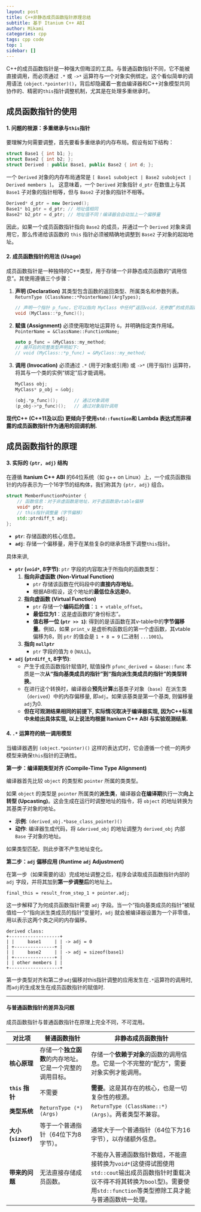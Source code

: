 ```yaml
---
layout: post
title: C++非静态成员函数指针原理总结
subtitle: 基于 Itanium C++ ABI
author: Mikami
categories: cpp
tags: cpp code
top: 1
sidebar: []
---
```


C++的成员函数指针是一种强大但晦涩的工具。与普通函数指针不同，它不能被直接调用，而必须通过 `.*` 或 `->*` 运算符与一个对象实例绑定。这个看似简单的调用语法 `(object.*pointer)()`，背后却隐藏着一套由编译器和C++对象模型共同协作的、精密的`this`指针调整机制，尤其是在处理多重继承时。

## 成员函数指针的使用

#### 1. 问题的根源：多重继承与`this`指针

要理解为何需要调整，首先要看多重继承的内存布局。假设有如下结构：

```cpp
struct Base1 { int b1; };
struct Base2 { int b2; };
struct Derived : public Base1, public Base2 { int d; };
```

一个 `Derived` 对象的内存布局通常是 `[ Base1 subobject | Base2 subobject | Derived members ]`。 这意味着，一个 `Derived` 对象指针 `d_ptr` 在数值上与其 `Base1` 子对象的指针相等，但与 `Base2` 子对象的指针不相等。

```cpp
Derived* d_ptr = new Derived();
Base1* b1_ptr = d_ptr; // 地址值相同
Base2* b2_ptr = d_ptr; // 地址值不同！编译器会自动加上一个偏移量
```

因此，如果一个成员函数指针指向 `Base2` 的成员，并通过一个 `Derived` 对象来调用它，那么传递给该函数的 `this` 指针必须被精确地调整到 `Base2` 子对象的起始地址。

#### 2. 成员函数指针的用法 (Usage)

成员函数指针是一种独特的C++类型，用于存储一个非静态成员函数的“调用信息”。其使用遵循三个步骤：

1. **声明 (Declaration)** 其类型包含函数的返回类型、所属类名和参数列表。 `ReturnType (ClassName::*PointerName)(ArgTypes);`

   ```cpp
   // 声明一个指针 p_func，它可以指向 MyClass 中任何“返回void，无参数”的成员函数
   void (MyClass::*p_func)();
   ```

2. **赋值 (Assignment)** 必须使用取地址运算符 `&`，并明确指定类作用域。 `PointerName = &ClassName::FunctionName;`

   ```cpp
   auto p_func = &MyClass::my_method;
   // 展开后的完整类型声明如下:
   // void (MyClass::*p_func) = &MyClass::my_method;
   ```

3. **调用 (Invocation)** 必须通过 `.*` (用于对象或引用) 或 `->*` (用于指针) 运算符，将其与一个类的实例“绑定”后才能调用。

   ```cpp
   MyClass obj;
   MyClass* p_obj = &obj;
   
   (obj.*p_func)();      // 通过对象调用
   (p_obj->*p_func)();   // 通过对象指针调用
   ```

**现代C++ (C++11及以后) 更倾向于使用`std::function`和 Lambda 表达式而非裸露的成员函数指针作为通用的回调机制.**



## 成员函数指针的原理

#### 3. 实际的 `{ptr, adj}` 结构

在遵循 **Itanium C++ ABI** 的64位系统（如 g++ on Linux）上，一个成员函数指针的内存表示为一个16字节的结构体，我们称其为 `{ptr, adj}` 组合。

```cpp
struct MemberFunctionPointer {
    // 函数信息：对于非虚函数是地址，对于虚函数是vtable偏移
    void* ptr;
    // this指针调整量（字节偏移）
    std::ptrdiff_t adj; 
};
```

- **`ptr`**: 存储函数的核心信息。
- **`adj`**: 存储一个偏移量，用于在某些复杂的继承场景下调整`this`指针。

具体来讲, 

- **`ptr` (`void*`, 8字节)**: `ptr` 字段的内容取决于所指向的函数类型：
  1. **指向非虚函数 (Non-Virtual Function)**
     - `ptr` 存储该函数在代码段中的**直接内存地址**。
     - 根据ABI假设，这个地址的**最低位永远是0**。
  2. **指向虚函数 (Virtual Function)**
     - `ptr` 存储一个**编码后的值**：`1 + vtable_offset`。
     - **最低位为1**：这是虚函数的“身份标志”。
     - **值右移一位 (`ptr >> 1`)**: 得到的是该函数在其v-table中的**字节偏移量**。例如，如果 `print_v` 是虚析构函数后的第一个虚函数，其vtable偏移为8，则 `ptr` 的值会是 `1 + 8 = 9` (二进制 `...1001`)。
  3. **指向 `nullptr`**
     - `ptr` 字段的值为 `0` (`NULL`)。
- **`adj` (`ptrdiff_t`, 8字节)**:
  - 产生于成员函数指针赋值时, 赋值操作 `pfunc_derived = &base::func` 本质是一次**从“指向基类成员的指针”到“指向派生类成员的指针”的类型转换**。
  - 在进行这个转换时，编译器会**预先计算**出基类子对象（`base`）在派生类（`derived`）中的内存偏移量, 即`adj`。如果该基类是第一个基类, 则偏移量`adj`为0.
  - **但在可观测结果相同的前提下, 实际情况取决于编译器实现, 因为C++标准中未给出具体实现, 以上说法均根据 Itanium C++ ABI 与实验观测结果.**



#### 4. `.*` 运算符的统一调用模型

当编译器遇到 `(object.*pointer)()` 这样的表达式时，它会遵循一个统一的两步模型来确保`this`指针的正确性。

**第一步：编译期类型对齐 (Compile-Time Type Alignment)**

编译器首先比较 `object` 的类型和 `pointer` 所属的类类型。

如果 `object` 的类型是 `pointer` 所属类的**派生类**，编译器会**在编译期**执行一次**向上转型 (Upcasting)**。这会生成在运行时调整地址的指令，将 `object` 的地址转换为其基类子对象的地址。

- **示例**: `(derived_obj.*base_class_pointer)()`
- **动作**: 编译器生成代码，将 `&derived_obj` 的地址调整为 `derived_obj` 内部 `Base` 子对象的地址。

如果类型匹配，则此步骤不产生地址变化。

**第二步：`adj` 偏移应用 (Runtime `adj` Adjustment)**

在第一步（如果需要的话）完成地址调整之后，程序会读取成员函数指针内部的 `adj` 字段，并将其加到**第一步调整后**的地址上。

```
final_this = result_from_step_1 + pointer.adj;
```

这一步解释了为何成员函数指针需要 `adj` 字段。当一个“指向基类成员的指针”被赋值给一个“指向派生类成员的指针”变量时，`adj` 就会被编译器设置为一个非零值，用以表示这两个类之间的内存偏移。

```
derived class:
+-------------------+
| |     base1     | | -> adj = 0
| +---------------+ |
| |     base2     | | -> adj = sizeof(base1)
| +---------------+ |
| | other members | |
+-------------------+
```

第一步类型对齐和第二步`adj`偏移对this指针调整的应用发生在`.*`运算符的调用时, 而`adj`的生成发生在成员函数指针的赋值时.

----------

#### 与普通函数指针的差异及问题

成员函数指针与普通函数指针在原理上完全不同，不可混用。

| 对比项              | 普通函数指针                                             | 非静态成员函数指针                                           |
| ------------------- | -------------------------------------------------------- | ------------------------------------------------------------ |
| **核心原理**        | 存储一个**独立函数**的内存地址。它是一个完整的调用目标。 | 存储一个**依赖于对象**的函数的调用信息。它是一个不完整的“配方”，需要对象实例才能调用。 |
| **`this` 指针**     | 不需要                                                   | **需要**。这是其存在的核心，也是一切复杂性的根源。           |
| **类型系统**        | `ReturnType (*)(Args)`                                   | `ReturnType (ClassName::*)(Args)`。两者类型不兼容。          |
| **大小 (`sizeof`)** | 等于一个普通指针（64位下为8字节）。                      | 通常大于一个普通指针（64位下为16字节），以存储额外信息。     |
| **带来的问题**      | 无法直接存储成员函数。                                   | 不能存入普通函数指针数组，不能直接转换为`void*`(这使得试图使用`std::cout`输出成员函数指针时重载决议不得不将其转换为`bool`型)。需要使用`std::function`等类型擦除工具才能与普通函数统一处理。 |

